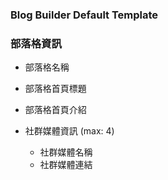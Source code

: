### Blog Builder Default Template

### 部落格資訊
* 部落格名稱

* 部落格首頁標題

* 部落格首頁介紹 


* 社群媒體資訊 (max: 4)
  * 社群媒體名稱
  * 社群媒體連結
